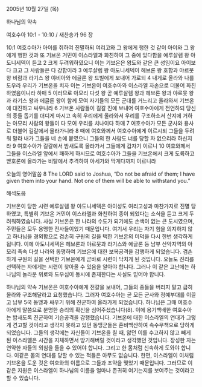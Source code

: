 2005년 10월 27일 (목)

하나님의 약속



여호수아 10:1 - 10:10 / 새찬송가 96 장


10:1 여호수아가 아이를 취하여 진멸하되 여리고와 그 왕에게 행한 것 같이 아이와 그 왕에게 행한 것과 또 기브온 거민이 이스라엘과 화친하여 그 중에 있다함을 예루살렘 왕 아도니세덱이 듣고 2 크게 두려워하였으니 이는 기브온은 왕도와 같은 큰 성임이요 아이보다 크고 그 사람들은 다 강함이라 3 예루살렘 왕 아도니세덱이 헤브론 왕 호함과 야르뭇 왕 비람과 라기스 왕 야비아와 에글론 왕 드빌에게 보내어 가로되 4 내게로 올라와 나를 도우라 우리가 기브온을 치자 이는 기브온이 여호수아와 이스라엘 자손으로 더불어 화친하였음이니라 하매 5 이러므로 아모리 다섯 왕 곧 예루살렘 왕과 헤브론 왕과 야르뭇 왕과 라기스 왕과 에글론 왕이 함께 모여 자기들의 모든 군대를 거느리고 올라와서 기브온에 대진하고 싸우니라 6 기브온 사람들이 길갈 진에 보내어 여호수아에게 전언하되 당신의 종들 돕기를 더디게 마시고 속히 우리에게 올라와서 우리를 구조하소서 산지에 거하는 아모리 사람의 왕들이 다 모여 우리를 치나이다 하매 7 여호수아가 모든 군사와 용사로 더불어 길갈에서 올라가니라 8 때에 여호와께서 여호수아에게 이르시되 그들을 두려워 말라 내가 그들을 네 손에 붙였으니 그들의 한 사람도 너를 당할 자 없으리라 하신지라 9 여호수아가 길갈에서 밤새도록 올라가서 그들에게 갑자기 이르니 10 여호와께서 그들을 이스라엘 앞에서 패하게 하시므로 여호수아가 그들을 기브온에서 크게 도륙하고 벧호론에 올라가는 비탈에서 추격하여 아세가와 막게다까지 이르니라 

오늘의 영어말씀 
8 The LORD said to Joshua, “Do not be afraid of them; I have given them into your hand. Not one of them will be able to withstand you.”

해석도움





기브온이 당한 시련 
예루살렘 왕 아도니세덱은 아이성도 여리고성과 마찬가지로 진멸 당하였고, 특별히 기브온 거민이 이스라엘과 화친하여 종이 되었다는 소식을 듣고 크게 두려워하였습니다. 사실 기브온은 한 나라의 수도가 되기에도 손색이 없는 큰 도시였으며, 주민들은 모두 용맹한 전사들이었기 때문입니다. 여기서 우리는 자기 힘을 의지하지 않고 하나님을 경외함으로 겸손히 구원의 길을 택한 기브온의 미덕을 다시 한번 생각하게 됩니다. 이에 아도니세덱은 헤브론과 야르뭇과 라기스와 에글론 등 남부 산악지역의 아모리 족속 다섯 나라와 동맹하여 기브온에 대한 보복공격을 감행하게 되었습니다. 겸손하게 구원의 길을 선택한 기브온에게 곧바로 시련이 닥치게 된 것입니다. 오늘도 진리를 선택하는 자에게는 시련이 찾아올 수 있음을 알아야 합니다. 그러나 이 같은 고난에는 하나님의 놀라운 위로와 도우심이 동시에 존재한다는 사실도 믿어야 합니다. 

하나님의 약속 
기브온은 여호수아에게 전갈을 보내어, 그들의 종들을 버리지 말고 급히 올라와 구조해달라고 요청했습니다. 그러자 여호수아는 곧 모든 군사와 정예부대를 이끌고 남부 5국 동맹과 싸우기 위해 진군하여 올라가게 되었습니다. 하나님은 그때 여호수아에게 말씀으로 분명한 승리의 확신을 심어주셨습니다(8). 이에 용기백배한 여호수아는 밤새도록 진군하여 기습공격을 감행했습니다. 기브온에 대한 이스라엘의 연대가 그렇게 견고할 것이라고 생각지 못하고 있던 동맹군들은 혼비백산하여 속수무책으로 당하게 되었습니다. 그들의 생각에는 자신들이 기브온을 칠 때, 앓던 이를 수고하지 않고 빼게 된 이스라엘은 시간을 지체하면서 방기해버릴 것이라고 생각했던 것입니다. 장성한 자는 연약한 자들의 외침을 들을 수 있어야 합니다. 그리고 한 몸처럼 신속하게 도와야 합니다. 이같은 몸의 연대를 당할 수 있는 적들은 아무도 없습니다. 한편, 이스라엘이 이처럼 기브온을 도운 것은 여호와의 이름으로 그들과 조약을 맺었기 때문입니다. 그러므로 이같은 지원은 이스라엘이 하나님의 이름을 얼마나 존귀히 여기는지를 보여주는 것이라고 할 수 있습니다.